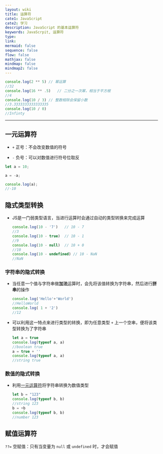 ```yaml
---
layout: wiki
title: 运算符
cate1: JavaScript
cate2: 学习
description: JavaScript 的基本运算符
keywords: JavaScrpit, 运算符
type:
link:
mermaid: false
sequence: false
flow: false
mathjax: false
mindmap: false
mindmap2: false
---
```

```js
console.log(2 ** 5) // 幂运算
//32
console.log(16 ** .5)   // 二分之一次幂，相当于平方根
//4
console.log(10 / 3) // 整数相除会保留小数
//3.3333333333333335
console.log(10 / 0)
//Infinty
```

---

## 一元运算符

- `+` 正号：不会改变数值的符号

- `-` 负号：可以对数值进行符号位取反

```js
let a = 10;

a = -a;

console.log(a);
//-10
```

## 隐式类型转换

- JS是一门弱类型语言，当进行运算时会通过自动的类型转换来完成运算

  ```js
  console.log(10 - '7')   // 10 - 7
  //3
  console.log(10 - true)  // 10 - 1
  //9
  console.log(10 - null)  // 10 + 0
  //10
  console.log(10 - undefined) // 10 - NaN
  //NaN
  ```

### 字符串的隐式转换

- 当任意一个值与字符串做**加法**运算时，会先将该值转换为字符串，然后进行**拼串**的操作

  ```js
  console.log('Hello'+'World')
  //HelloWorld
  console.log( 1 + '2')
  //12
  ```

- 可以利用这一特点来进行类型的转换，即为任意类型 `+` 上一个空串，便将该类型转换为了字符串

  ```js
  let a = true
  console.log(typeof a, a)
  //boolean true
  a = true + ''
  console.log(typeof a, a)
  //string true
  ```

### 数值的隐式转换

- 利用[一元运算符](#一元运算符)将字符串转换为数值类型

  ```js
  let b = "123"
  console.log(typeof b, b)
  //string 123
  b = +b
  console.log(typeof b, b)
  //number 123
  ```

## 赋值运算符

`??=` 空赋值：只有当变量为 `null` 或 `undefined` 时，才会赋值
